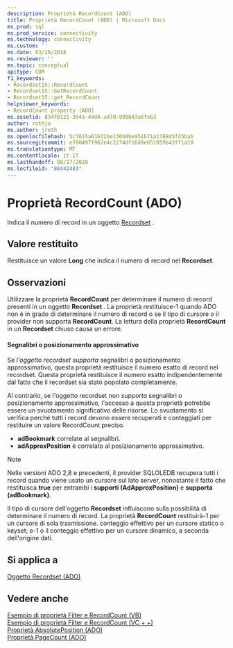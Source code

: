 ```yaml
---
description: Proprietà RecordCount (ADO)
title: Proprietà RecordCount (ADO) | Microsoft Docs
ms.prod: sql
ms.prod_service: connectivity
ms.technology: connectivity
ms.custom: ''
ms.date: 03/20/2018
ms.reviewer: ''
ms.topic: conceptual
apitype: COM
f1_keywords:
- Recordset15::RecordCount
- Recordset15::GetRecordCount
- Recordset15::get_RecordCount
helpviewer_keywords:
- RecordCount property [ADO]
ms.assetid: 834f0121-394a-44d4-ad7d-999b43a6fe63
author: rothja
ms.author: jroth
ms.openlocfilehash: 5c7615a61622be136b0be951b71a1788d5f45bab
ms.sourcegitcommit: e700497f962e4c2274df16d9e651059b42ff1a10
ms.translationtype: MT
ms.contentlocale: it-IT
ms.lasthandoff: 08/17/2020
ms.locfileid: "88442483"
---
```

# <a name="recordcount-property-ado"></a>Proprietà RecordCount (ADO)

Indica il numero di record in un oggetto [Recordset](../../../ado/reference/ado-api/recordset-object-ado.md) .
  
## <a name="return-value"></a>Valore restituito

Restituisce un valore **Long** che indica il numero di record nel **Recordset**.
  
## <a name="remarks"></a>Osservazioni

Utilizzare la proprietà **RecordCount** per determinare il numero di record presenti in un oggetto **Recordset** . La proprietà restituisce-1 quando ADO non è in grado di determinare il numero di record o se il tipo di cursore o il provider non supporta **RecordCount**. La lettura della proprietà **RecordCount** in un **Recordset** chiuso causa un errore.

#### <a name="bookmarks-or-approximate-positioning"></a>Segnalibri o posizionamento approssimativo

Se *l'oggetto recordset supporta* segnalibri o posizionamento approssimativo, questa proprietà restituisce il numero esatto di record nel recordset. Questa proprietà restituisce il numero esatto indipendentemente dal fatto che il recordset sia stato popolato completamente.

Al contrario, se l'oggetto recordset non *supporta* segnalibri o posizionamento approssimativo, l'accesso a questa proprietà potrebbe essere un svuotamento significativo delle risorse. Lo svuotamento si verifica perché tutti i record devono essere recuperati e conteggiati per restituire un valore RecordCount preciso.

- **adBookmark** correlate ai segnalibri.
- **adApproxPosition** è correlato al posizionamento approssimativo.

> [!NOTE]
> Nelle versioni ADO 2,8 e precedenti, il provider SQLOLEDB recupera tutti i record quando viene usato un cursore sul lato server, nonostante il fatto che restituisca **true** per entrambi i **supporti (AdApproxPosition)** e **supporta (adBookmark)**.
  
Il tipo di cursore dell'oggetto **Recordset** influiscono sulla possibilità di determinare il numero di record. La proprietà **RecordCount** restituirà-1 per un cursore di sola trasmissione. conteggio effettivo per un cursore statico o keyset; e-1 o il conteggio effettivo per un cursore dinamico, a seconda dell'origine dati.
  
## <a name="applies-to"></a>Si applica a

[Oggetto Recordset (ADO)](../../../ado/reference/ado-api/recordset-object-ado.md)  
  
## <a name="see-also"></a>Vedere anche

[Esempio di proprietà Filter e RecordCount (VB)](../../../ado/reference/ado-api/filter-and-recordcount-properties-example-vb.md)   
[Esempio di proprietà Filter e RecordCount (VC + +)](../../../ado/reference/ado-api/filter-and-recordcount-properties-example-vc.md)   
[Proprietà AbsolutePosition (ADO)](../../../ado/reference/ado-api/absoluteposition-property-ado.md)   
[Proprietà PageCount (ADO)](../../../ado/reference/ado-api/pagecount-property-ado.md)
